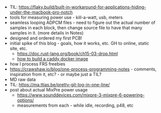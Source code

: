 - TIL: https://flaky.build/built-in-workaround-for-applications-hiding-under-the-macbook-pro-notch
- tools for measuring power use - kill-a-watt, usb, meters
- seamless looping ADPCM files - need to figure out the actual number of samples in each block, then change source file to have that many samples in it. (more details in Notes)
- designed and ordered my first PCB!
- initial spike of this blog - goals, how it works, etc. GH to online, static site, etc. 
    - https://doc.rust-lang.org/book/ch15-03-drop.html
    - [how to build a caddy docker image](https://hub.docker.com/_/caddy)
- how I process FRS freebies
- https://crawshaw.io/blog/one-process-programming-notes - comments, inspiration from it, etc? - or maybe just a TIL? 
- MD raw data
- TIL: https://ma.ttias.be/pretty-git-log-in-one-line/
- post about actual MixPre power usage
  - https://www.sounddevices.com/mixpre-3-mixpre-6-powering-options/
  - measurements from each - while idle, recording, p48, etc
